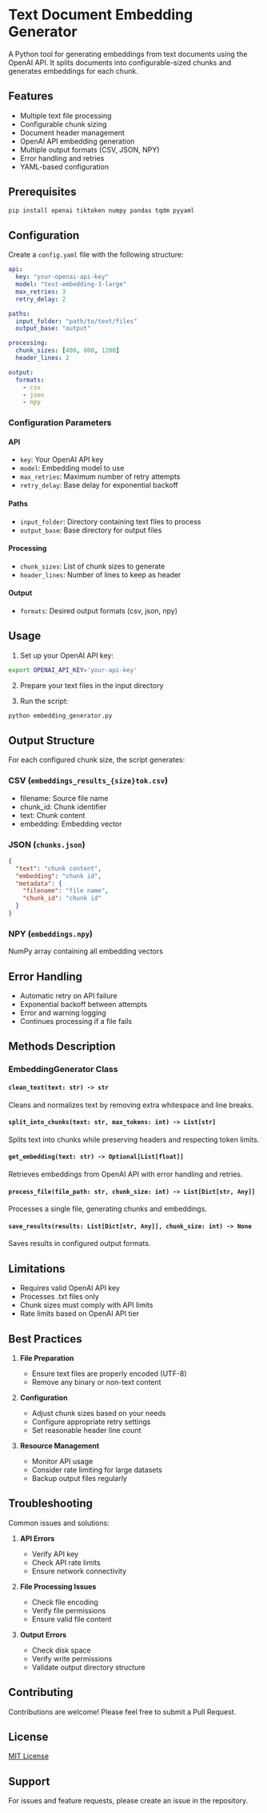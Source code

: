 # Text Document Embedding Generator

A Python tool for generating embeddings from text documents using the OpenAI API. It splits documents into configurable-sized chunks and generates embeddings for each chunk.

## Features

- Multiple text file processing
- Configurable chunk sizing
- Document header management
- OpenAI API embedding generation
- Multiple output formats (CSV, JSON, NPY)
- Error handling and retries
- YAML-based configuration

## Prerequisites

```bash
pip install openai tiktoken numpy pandas tqdm pyyaml
```

## Configuration

Create a `config.yaml` file with the following structure:

```yaml
api:
  key: "your-openai-api-key"
  model: "text-embedding-3-large"
  max_retries: 3
  retry_delay: 2

paths:
  input_folder: "path/to/text/files"
  output_base: "output"

processing:
  chunk_sizes: [400, 800, 1200]
  header_lines: 2

output:
  formats:
    - csv
    - json
    - npy
```

### Configuration Parameters

#### API
- `key`: Your OpenAI API key
- `model`: Embedding model to use
- `max_retries`: Maximum number of retry attempts
- `retry_delay`: Base delay for exponential backoff

#### Paths
- `input_folder`: Directory containing text files to process
- `output_base`: Base directory for output files

#### Processing
- `chunk_sizes`: List of chunk sizes to generate
- `header_lines`: Number of lines to keep as header

#### Output
- `formats`: Desired output formats (csv, json, npy)

## Usage

1. Set up your OpenAI API key:
```bash
export OPENAI_API_KEY='your-api-key'
```

2. Prepare your text files in the input directory

3. Run the script:
```bash
python embedding_generator.py
```

## Output Structure

For each configured chunk size, the script generates:

### CSV (`embeddings_results_{size}tok.csv`)
- filename: Source file name
- chunk_id: Chunk identifier
- text: Chunk content
- embedding: Embedding vector

### JSON (`chunks.json`)
```json
{
  "text": "chunk content",
  "embedding": "chunk id",
  "metadata": {
    "filename": "file name",
    "chunk_id": "chunk id"
  }
}
```

### NPY (`embeddings.npy`)
NumPy array containing all embedding vectors

## Error Handling

- Automatic retry on API failure
- Exponential backoff between attempts
- Error and warning logging
- Continues processing if a file fails

## Methods Description

### EmbeddingGenerator Class

#### `clean_text(text: str) -> str`
Cleans and normalizes text by removing extra whitespace and line breaks.

#### `split_into_chunks(text: str, max_tokens: int) -> List[str]`
Splits text into chunks while preserving headers and respecting token limits.

#### `get_embedding(text: str) -> Optional[List[float]]`
Retrieves embeddings from OpenAI API with error handling and retries.

#### `process_file(file_path: str, chunk_size: int) -> List[Dict[str, Any]]`
Processes a single file, generating chunks and embeddings.

#### `save_results(results: List[Dict[str, Any]], chunk_size: int) -> None`
Saves results in configured output formats.

## Limitations

- Requires valid OpenAI API key
- Processes .txt files only
- Chunk sizes must comply with API limits
- Rate limits based on OpenAI API tier

## Best Practices

1. **File Preparation**
   - Ensure text files are properly encoded (UTF-8)
   - Remove any binary or non-text content

2. **Configuration**
   - Adjust chunk sizes based on your needs
   - Configure appropriate retry settings
   - Set reasonable header line count

3. **Resource Management**
   - Monitor API usage
   - Consider rate limiting for large datasets
   - Backup output files regularly

## Troubleshooting

Common issues and solutions:

1. **API Errors**
   - Verify API key
   - Check API rate limits
   - Ensure network connectivity

2. **File Processing Issues**
   - Check file encoding
   - Verify file permissions
   - Ensure valid file content

3. **Output Errors**
   - Check disk space
   - Verify write permissions
   - Validate output directory structure

## Contributing

Contributions are welcome! Please feel free to submit a Pull Request.

## License

[MIT License](LICENSE)

## Support

For issues and feature requests, please create an issue in the repository.
